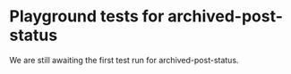 # Playground tests for archived-post-status
We are still awaiting the first test run for archived-post-status.
